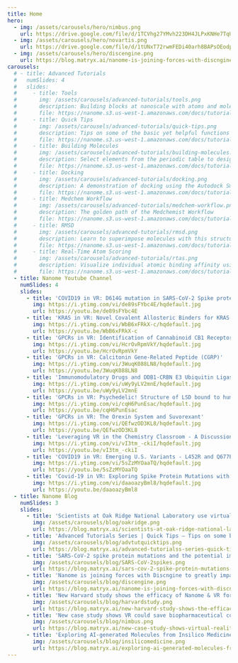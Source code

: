 ```yaml
---
title: Home
hero:
  - img: /assets/carousels/hero/nimbus.png
    url: https://drive.google.com/file/d/1TCVhg27YMvh223DH4JLPxKNHe7TqUiaf/view
  - img: /assets/carousels/hero/novartis.png
    url: https://drive.google.com/file/d/1tUNxT72rwmFEDi40arh8BAPsOEodpBw6/view
  - img: /assets/carousels/hero/discengine.png
    url: https://blog.matryx.ai/nanome-is-joining-forces-with-discngine-to-greatly-impact-the-sbdd-experience-1af0b83b3057
carousels:
  # - title: Advanced Tutorials
  #   numSlides: 4
  #   slides:
  #     - title: Tools
  #       img: /assets/carousels/advanced-tutorials/tools.png
  #       description: Building blocks at nanoscale with atoms and molecules
  #       file: https://nanome.s3.us-west-1.amazonaws.com/docs/tutorials/<version>/tools.nanosr
  #     - title: Quick Tips
  #       img: /assets/carousels/advanced-tutorials/quick-tips.png
  #       description: Tips on some of the basic yet helpful functions of Nanome
  #       file: https://nanome.s3.us-west-1.amazonaws.com/docs/tutorials/<version>/quick-tips.nanosr
  #     - title: Building Molecules
  #       img: /assets/carousels/advanced-tutorials/building-molecules.png
  #       description: Select elements from the periodic table to design small molecules
  #       file: https://nanome.s3.us-west-1.amazonaws.com/docs/tutorials/<version>/building-molecules.nanosr
  #     - title: Docking
  #       img: /assets/carousels/advanced-tutorials/docking.png
  #       description: A demonstration of docking using the Autodock Smina Plugin
  #       file: https://nanome.s3.us-west-1.amazonaws.com/docs/tutorials/<version>/docking.nanosr
  #     - title: Medchem Workflow
  #       img: /assets/carousels/advanced-tutorials/medchem-workflow.png
  #       description: The golden path of the Medchemist Workflow
  #       file: https://nanome.s3.us-west-1.amazonaws.com/docs/tutorials/<version>/medchem-workflow.nanosr
  #     - title: RMSD
  #       img: /assets/carousels/advanced-tutorials/rmsd.png
  #       description: Learn to superimpose molecules with this structural alignment plugin
  #       file: https://nanome.s3.us-west-1.amazonaws.com/docs/tutorials/<version>/rmsd.nanosr
  #     - title: Real-Time Atom Scoring
  #       img: /assets/carousels/advanced-tutorials/rtas.png
  #       description: Visualize individual atomic binding affinity using our plugin leveraging DSX
  #       file: https://nanome.s3.us-west-1.amazonaws.com/docs/tutorials/<version>/rtas.nanosr
  - title: Nanome Youtube Channel
    numSlides: 4
    slides:
      - title: 'COVID19 in VR: D614G mutation in SARS-CoV-2 Spike protein'
        img: https://i.ytimg.com/vi/de89sFYbc4E/hqdefault.jpg
        url: https://youtu.be/de89sFYbc4E
      - title: 'KRAS in VR: Novel Covalent Allosteric Binders for KRAS G12C3'
        img: https://i.ytimg.com/vi/WbB6xFRkX-c/hqdefault.jpg
        url: https://youtu.be/WbB6xFRkX-c
      - title: 'GPCRs in VR: Identification of Cannabinoid CB1 Receptor Allosteric Sites to Treat Epilepsy'
        img: https://i.ytimg.com/vi/HcrOvRpmVkY/hqdefault.jpg
        url: https://youtu.be/HcrOvRpmVkY
      - title: 'GPCRs in VR: Calcitonin Gene-Related Peptide (CGRP)'
        img: https://i.ytimg.com/vi/3WuqK088LN8/hqdefault.jpg
        url: https://youtu.be/3WuqK088LN8
      - title: 'Immunomodulatory Drugs and DDB1-CRBN E3 Ubiquitin Ligase in virtual reality'
        img: https://i.ytimg.com/vi/uWy9yLV2mnE/hqdefault.jpg
        url: https://youtu.be/uWy9yLV2mnE
      - title: 'GPCRs in VR: Psychedelic! Structure of LSD bound to human serotonin receptor'
        img: https://i.ytimg.com/vi/cqH6PunEsac/hqdefault.jpg
        url: https://youtu.be/cqH6PunEsac
      - title: 'GPCRs in VR: The Orexin System and Suvorexant'
        img: https://i.ytimg.com/vi/QEfwzOD3KL8/hqdefault.jpg
        url: https://youtu.be/QEfwzOD3KL8
      - title: 'Leveraging VR in the Chemistry Classroom - A Discussion with Chemistry Educators'
        img: https://i.ytimg.com/vi/vI3tm_-ckiI/hqdefault.jpg
        url: https://youtu.be/vI3tm_-ckiI
      - title: 'COVID19 in VR: Emerging U.S. Variants - L452R and Q677P/H'
        img: https://i.ytimg.com/vi/5sZzMYOaaTQ/hqdefault.jpg
        url: https://youtu.be/5sZzMYOaaTQ
      - title: 'Covid-19 in VR: Exploring Spike Protein Mutations with Dr. Kuiper from CSIRO Data61'
        img: https://i.ytimg.com/vi/daaoazyBml8/hqdefault.jpg
        url: https://youtu.be/daaoazyBml8
  - title: Nanome Blog
    numSlides: 3
    slides:
      - title: 'Scientists at Oak Ridge National Laboratory use virtual reality to study the structure and function of the COVID-19 viral main protease and to design drug candidates'
        img: /assets/carousels/blog/oakridge.png
        url: https://blog.matryx.ai/scientists-at-oak-ridge-national-laboratory-use-virtual-reality-to-study-the-structure-and-function-ad5e8b6ff5a2
      - title: 'Advanced Tutorials Series | Quick Tips — Tips on some basic yet helpful functions of Nanome'
        img: /assets/carousels/blog/advtutquicktips.png
        url: https://blog.matryx.ai/advanced-tutorialss-series-quick-tips-tips-on-some-basic-yet-helpful-functions-of-nanome-3db720aea437
      - title: 'SARS-CoV-2 spike protein mutations and the potential implications for antibody therapy and vaccine effectiveness'
        img: /assets/carousels/blog/SARS-CoV-2spikes.png
        url: https://blog.matryx.ai/sars-cov-2-spike-protein-mutations-and-the-potential-implications-for-antibody-therapy-and-vaccine-2a4f8b6057b4
      - title: 'Nanome is joining forces with Discngine to greatly impact the SBDD experience'
        img: /assets/carousels/blog/discengine.png
        url: https://blog.matryx.ai/nanome-is-joining-forces-with-discngine-to-greatly-impact-the-sbdd-experience-1af0b83b3057
      - title: 'New Harvard study shows the efficacy of Nanome & VR for Chemistry Education'
        img: /assets/carousels/blog/harvardstudy.png
        url: https://blog.matryx.ai/new-harvard-study-shows-the-efficacy-of-nanome-vr-for-chemistry-education-cb45da304ea2
      - title: 'New case study shows VR could save biopharmaceutical companies tens of thousands per year'
        img: /assets/carousels/blog/nimbus.png
        url: https://blog.matryx.ai/new-case-study-shows-virtual-reality-tools-could-save-biopharmaceutical-companies-tens-of-8421699bd8f7
      - title: 'Exploring AI-generated Molecules from Insilico Medicine for SARS-CoV-2 in Virtual Reality'
        img: /assets/carousels/blog/insilicomedicine.png
        url: https://blog.matryx.ai/exploring-ai-generated-molecules-from-insilico-medicine-for-sars-cov-2-in-virtual-reality-49d4c854fd54
---
```


<LandingPage :data="$frontmatter" />
